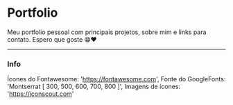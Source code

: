 # Portfolio

Meu portfolio pessoal com principais projetos, sobre mim e links para contato.
Espero que goste 😁❤️

---------

### Info

Ícones do Fontawesome: 'https://fontawesome.com',
Fonte do GoogleFonts: 'Montserrat [ 300, 500, 600, 700, 800 ]',
Imagens de ícones: 'https://iconscout.com'
